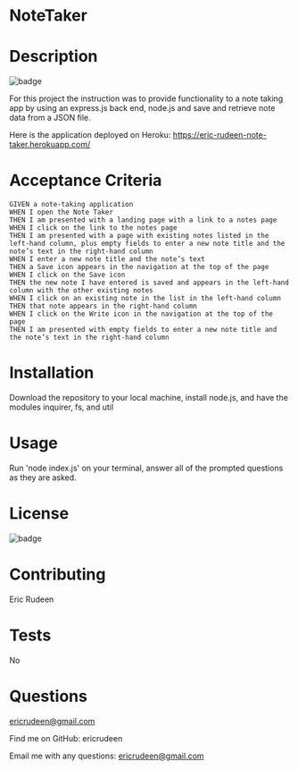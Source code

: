# NoteTaker

# Description

![badge](https://img.shields.io/badge/license-MIT-blue)

For this project the instruction was to provide functionality to a note taking app by using an express.js back end, node.js and save and retrieve note data from a JSON file. 

Here is the application deployed on Heroku: https://eric-rudeen-note-taker.herokuapp.com/ 

# Acceptance Criteria

```
GIVEN a note-taking application
WHEN I open the Note Taker
THEN I am presented with a landing page with a link to a notes page
WHEN I click on the link to the notes page
THEN I am presented with a page with existing notes listed in the left-hand column, plus empty fields to enter a new note title and the note’s text in the right-hand column
WHEN I enter a new note title and the note’s text
THEN a Save icon appears in the navigation at the top of the page
WHEN I click on the Save icon
THEN the new note I have entered is saved and appears in the left-hand column with the other existing notes
WHEN I click on an existing note in the list in the left-hand column
THEN that note appears in the right-hand column
WHEN I click on the Write icon in the navigation at the top of the page
THEN I am presented with empty fields to enter a new note title and the note’s text in the right-hand column
```

# Installation
Download the repository to your local machine, install node.js, and have the modules inquirer, fs, and util

# Usage
Run 'node index.js' on your terminal, answer all of the prompted questions as they are asked.

# License
![badge](https://img.shields.io/badge/license-MIT-blue)

# Contributing
Eric Rudeen

# Tests
No

# Questions
ericrudeen@gmail.com

Find me on GitHub: ericrudeen

Email me with any questions: ericrudeen@gmail.com